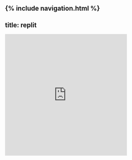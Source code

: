 {% include navigation.html %}
---
title: replit
---
<iframe frameborder="0" width="80%" height="400px" src="https://replit.com/@vaishavijay/vaishavijaygithubio-2#main.pylite=true"
